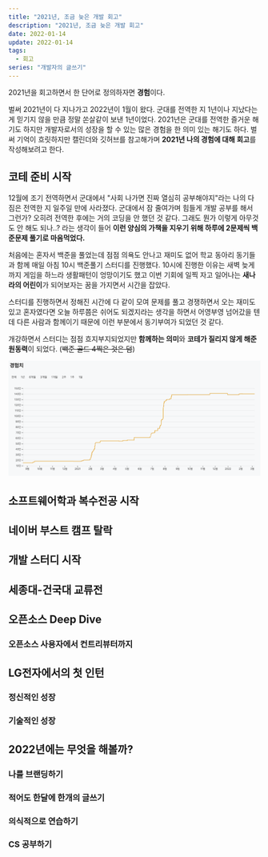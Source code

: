 ```yaml
---
title: "2021년, 조금 늦은 개발 회고"
description: "2021년, 조금 늦은 개발 회고"
date: 2022-01-14
update: 2022-01-14
tags:
  - 회고
series: "개발자의 글쓰기"
---
```


2021년을 회고하면서 한 단어로 정의하자면 **경험**이다.

벌써 2021년이 다 지나가고 2022년이 1월이 왔다. 군대를 전역한 지 1년이나 지났다는 게 믿기지 않을 만큼 정말 쏜살같이 보낸 1년이었다. 2021년은 군대를 전역한 즐거운 해기도 하지만 개발자로서의 성장을 할 수 있는 많은 경험을 한 의미 있는 해기도 하다. 벌써 기억이 흐릿하지만 캘린더와 깃허브를 참고해가며 **2021년 나의 경험에 대해 회고**를 작성해보려고 한다.

## 코테 준비 시작
12월에 조기 전역하면서 군대에서 "사회 나가면 진짜 열심히 공부해야지"라는 나의 다짐은 전역한 지 일주일 만에 사라졌다. 군대에서 잠 줄여가며 힘들게 개발 공부를 해서 그런가? 오히려 전역한 후에는 거의 코딩을 안 했던 것 같다. 그래도 뭔가 이렇게 아무것도 안 해도 되나..? 라는 생각이 들어 **이런 양심의 가책을 지우기 위해 하루에 2문제씩 백준문제 풀기로 마음먹었다.**

처음에는 혼자서 백준을 풀었는데 점점 의욕도 안나고 재미도 없어 학교 동아리 동기들과 함께 매일 아침 10시 백준풀기 스터디를 진행했다. 10시에 진행한 이유는 새벽 늦게까지 게임을 하느라 생활패턴이 엉망이기도 했고 이번 기회에 일찍 자고 일어나는 **새나라의 어린이**가 되어보자는 꿈을 가지면서 시간을 잡았다.

스터디를 진행하면서 정해진 시간에 다 같이 모여 문제를 풀고 경쟁하면서 오는 재미도 있고 혼자였다면 오늘 하루쯤은 쉬어도 되겠지라는 생각을 하면서 어영부영 넘어갔을 텐데 다른 사람과 함께이기 때문에 이런 부분에서 동기부여가 되었던 것 같다.

개강하면서 스터디는 점점 흐지부지되었지만 **함께하는 의미**와 **코테가 질리지 않게 해준 원동력**이 되었다. (~~백준 골드 4찍은 것은 덤~~)

![](images/Untitled.png)

## 소프트웨어학과 복수전공 시작

## 네이버 부스트 캠프 탈락

## 개발 스터디 시작

## 세종대-건국대 교류전

## 오픈소스 Deep Dive

### 오픈소스 사용자에서 컨트리뷰터까지

## LG전자에서의 첫 인턴

### 정신적인 성장

### 기술적인 성장

## 2022년에는 무엇을 해볼까?

### 나를 브랜딩하기

### 적어도 한달에 한개의 글쓰기

### 의식적으로 연습하기

### CS 공부하기

